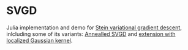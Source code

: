 # SVGD

Julia implementation and demo for [Stein variational gradient descent](https://arxiv.org/abs/1608.04471), inlcluding some of its variants: [Annealled SVGD](https://openreview.net/pdf?id=pw2v8HFJIYg) and [extension with localized Gaussian kernel](https://github.com/zuhengxu/SVGD/blob/main/tex/main.pdf).
